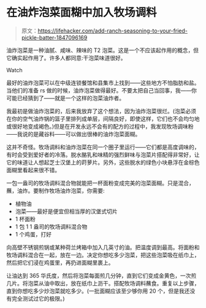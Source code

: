 # 在油炸泡菜面糊中加入牧场调料

> 原文：<https://lifehacker.com/add-ranch-seasoning-to-your-fried-pickle-batter-1847096169>

油炸泡菜是一种油腻、咸味、辣味的 T2 泡菜。这是一个不应该起作用的概念，但它确实起作用了。许多人都同意:干泡菜味道很好。

Watch

最好的油炸泡菜可以在中级连锁餐馆和县集市上找到——这些地方不怕脂肪和盐。当他们的准备 rs 做的时候，油炸泡菜做得最好。不要太把自己当回事，我——你可能已经猜到了——就是一个这样的泡菜油炸者。

我最初是做油炸泡菜的，后来我放弃了这个想法，因为油炸泡菜很烂。(泡菜必须在你的空气油炸锅的篮子里排列成单层，间隔良好，即使这样，它们也不会均匀地或很好地变成褐色。)但是在开发永远不会有的配方的过程中，我发现牧场调味粉——我说的是藏谷料——可以做出很棒的油炸泡菜面糊。

这并不奇怪。牧场调料和油炸泡菜在同一个圈子里运行——它们都是高度调味的，有时会受到爱好者的冷落。脱水酪乳和味精的强烈鲜味与泡菜片搭配得非常好，让它的味道让人想起芝士汉堡上的莳萝片。另外，这些脱水的绿色小块悬浮在金棕色面糊里看起来很不错。

一包一盎司的牧场调料混合物就能把一杯面粉变成完美的泡菜面糊。只是混合，蘸，油炸。要制作牧场油炸泡菜，你需要:

*   植物油
*   泡菜——最好是便宜但相当厚的汉堡式切片
*   1 杯面粉
*   1 包 1 1 盎司的牧场调料混合物
*   1 个鸡蛋，打好

向高壁不锈钢煎锅或某种荷兰烤箱中加入几英寸的油。把温度调到最高。将面粉和牧场调料混合在一起，放在一边。决定你想吃多少泡菜，把这些泡菜吸在纸巾上，然后把它们浸在鸡蛋里，再扔进面糊里裹上。

让油达到 365 华氏度，然后将泡菜每面煎几分钟，直到它们变成金黄色，一次煎几片。将泡菜从油中取出，放在纸巾上沥干。搭配牧场调料蘸食。重复以上步骤，直到你想吃多少炒泡菜就吃多少。(一批面糊应该至少够你用 20 个，但是我还没有完全测试过它的极限。)